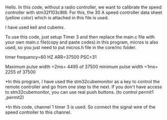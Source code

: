 Hello.
In this code, without a radio controller, we want to calibrate the speed controller with stm32f103c8t6. For this, the 30 A speed controller data sheet (yellow color) which is attached in this file is used.

I have used keil and cubemx.

To use this code, just setup Timer 3 and then replace the main.c file with your own main.c file(copy and paste codes).in this program, micros is also used, so you just need to put micros.h file in the core/inc folder.

timer frequency=60 HZ
ARR=37500
PSC=31

Maximum pulse width =2ms= 4495 of 37500
minimum pulse width =1ms= 2255 of 37500

*In this program, I have used the stm32cubemonitor as a key to control the remote controller and go from one step to the next. If you don't have access to stm32cubemonitor, you can use real push buttons. (to control permit1 ,permit2)

*In this code, channel 1 timer 3 is used. So connect the signal wire of the speed controller to this channel.

